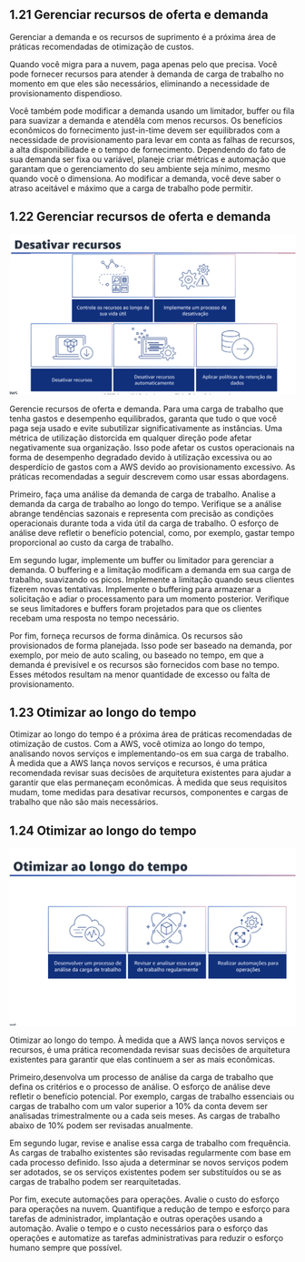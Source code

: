 ## 1.21 Gerenciar recursos de oferta e demanda

Gerenciar a demanda e os recursos de suprimento é a próxima área de práticas recomendadas de otimização de custos.

Quando você migra para a nuvem, paga apenas pelo que precisa. Você pode fornecer recursos para atender à demanda de carga de trabalho no momento em que eles são necessários, eliminando a necessidade de provisionamento dispendioso.

Você também pode modificar a demanda usando um limitador, buffer ou fila para suavizar a demanda e atendêla com menos recursos. Os benefícios econômicos do fornecimento just-in-time devem ser equilibrados com a necessidade de provisionamento para levar em conta as falhas de recursos, a alta disponibilidade e o tempo de fornecimento.
Dependendo do fato de sua demanda ser fixa ou variável, planeje criar métricas e automação que garantam que o gerenciamento do seu ambiente seja mínimo, mesmo quando você o dimensiona. Ao modificar a demanda, você deve saber o atraso aceitável e máximo que a carga de trabalho pode permitir.

## 1.22 Gerenciar recursos de oferta e demanda

![alt text](image-13.png)

Gerencie recursos de oferta e demanda. Para uma carga de trabalho que tenha gastos e desempenho equilibrados, garanta que tudo o que você paga seja usado e evite subutilizar significativamente as instâncias. Uma métrica de utilização distorcida em qualquer direção pode afetar negativamente sua organização. Isso pode afetar os custos operacionais na forma de desempenho degradado devido à utilização excessiva ou ao desperdício de gastos com a AWS devido ao provisionamento excessivo.
As práticas recomendadas a seguir descrevem como usar essas abordagens.

Primeiro, faça uma análise da demanda de carga de trabalho.
Analise a demanda da carga de trabalho ao longo do tempo. Verifique se a análise abrange tendências sazonais e representa com precisão as condições operacionais durante toda a vida útil da carga de trabalho. O esforço de análise deve refletir o benefício potencial, como, por exemplo, gastar tempo proporcional ao custo da carga de trabalho.

Em segundo lugar, implemente um buffer ou limitador para gerenciar a demanda. O buffering e a limitação modificam a demanda em sua carga de trabalho, suavizando os picos. Implemente a limitação quando seus clientes fizerem novas tentativas. Implemente o buffering para armazenar a solicitação e adiar o processamento para um momento posterior. Verifique se seus limitadores e buffers foram projetados para que os clientes recebam uma resposta no tempo necessário.

Por fim, forneça recursos de forma dinâmica. Os recursos são provisionados de forma planejada. Isso pode ser baseado na demanda, por exemplo, por meio de auto scaling, ou baseado no tempo, em que a demanda é previsível e os recursos são fornecidos com base no tempo. Esses métodos resultam na menor quantidade de excesso ou falta de provisionamento.

## 1.23 Otimizar ao longo do tempo

Otimizar ao longo do tempo é a próxima área de práticas recomendadas de otimização de custos.
Com a AWS, você otimiza ao longo do tempo, analisando novos serviços e implementando-os em sua carga de trabalho. À medida que a AWS lança novos serviços e recursos, é uma prática recomendada revisar suas decisões de arquitetura existentes para ajudar a garantir que elas permaneçam econômicas.
À medida que seus requisitos mudam, tome medidas para desativar recursos, componentes e cargas de trabalho que não são mais necessários.

## 1.24 Otimizar ao longo do tempo

![alt text](image-14.png)

Otimizar ao longo do tempo. À medida que a AWS lança novos serviços e recursos, é uma prática recomendada revisar suas decisões de arquitetura existentes para garantir que elas continuem a ser as mais econômicas.

Primeiro,desenvolva um processo de análise da carga de trabalho que defina os critérios e o processo de análise.
O esforço de análise deve refletir o benefício potencial. Por exemplo, cargas de trabalho essenciais ou cargas de trabalho com um valor superior a 10% da conta devem ser analisadas trimestralmente ou a cada seis meses. As cargas de trabalho abaixo de 10% podem ser revisadas anualmente.

Em segundo lugar, revise e analise essa carga de trabalho com frequência.
As cargas de trabalho existentes são revisadas regularmente com base em cada processo definido. Isso ajuda a determinar se novos serviços podem ser adotados, se os serviços existentes podem ser substituídos ou se as cargas de trabalho podem ser rearquitetadas.

Por fim, execute automações para operações.
Avalie o custo do esforço para operações na nuvem. Quantifique a redução de tempo e esforço para tarefas de administrador, implantação e outras operações usando a automação. Avalie o tempo e o custo necessários para o esforço das operações e automatize as tarefas administrativas para reduzir o esforço humano sempre que possível.
